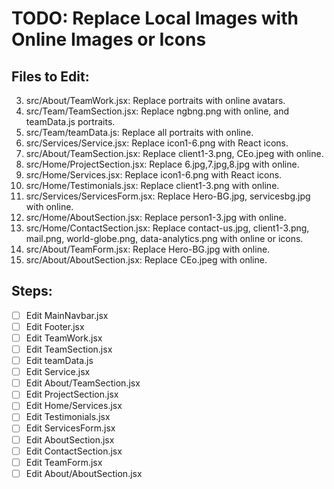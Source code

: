 # TODO: Replace Local Images with Online Images or Icons

## Files to Edit:


3. src/About/TeamWork.jsx: Replace portraits with online avatars.
4. src/Team/TeamSection.jsx: Replace ngbng.png with online, and teamData.js portraits.
5. src/Team/teamData.js: Replace all portraits with online.
6. src/Services/Service.jsx: Replace icon1-6.png with React icons.
7. src/About/TeamSection.jsx: Replace client1-3.png, CEo.jpeg with online.
8. src/Home/ProjectSection.jsx: Replace 6.jpg,7.jpg,8.jpg with online.
9. src/Home/Services.jsx: Replace icon1-6.png with React icons.
10. src/Home/Testimonials.jsx: Replace client1-3.png with online.
11. src/Services/ServicesForm.jsx: Replace Hero-BG.jpg, servicesbg.jpg with online.
12. src/Home/AboutSection.jsx: Replace person1-3.jpg with online.
13. src/Home/ContactSection.jsx: Replace contact-us.jpg, client1-3.png, mail.png, world-globe.png, data-analytics.png with online or icons.
14. src/About/TeamForm.jsx: Replace Hero-BG.jpg with online.
15. src/About/AboutSection.jsx: Replace CEo.jpeg with online.

## Steps:

- [ ] Edit MainNavbar.jsx
- [ ] Edit Footer.jsx
- [ ] Edit TeamWork.jsx
- [ ] Edit TeamSection.jsx
- [ ] Edit teamData.js
- [ ] Edit Service.jsx
- [ ] Edit About/TeamSection.jsx
- [ ] Edit ProjectSection.jsx
- [ ] Edit Home/Services.jsx
- [ ] Edit Testimonials.jsx
- [ ] Edit ServicesForm.jsx
- [ ] Edit AboutSection.jsx
- [ ] Edit ContactSection.jsx
- [ ] Edit TeamForm.jsx
- [ ] Edit About/AboutSection.jsx
